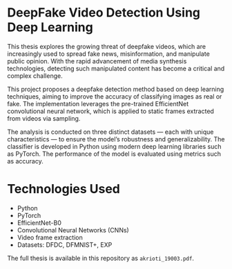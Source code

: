 # DeepFake Video Detection Using Deep Learning

This thesis explores the growing threat of deepfake videos, which are increasingly used to spread fake news, misinformation, and manipulate public opinion. With the rapid advancement of media synthesis technologies, detecting such manipulated content has become a critical and complex challenge.

This project proposes a deepfake detection method based on deep learning techniques, aiming to improve the accuracy of classifying images as real or fake. The implementation leverages the pre-trained EfficientNet convolutional neural network, which is applied to static frames extracted from videos via sampling. 

The analysis is conducted on three distinct datasets — each with unique characteristics — to ensure the model’s robustness and generalizability. The classifier is developed in Python using modern deep learning libraries such as PyTorch. The performance of the model is evaluated using metrics such as accuracy.

# Technologies Used

- Python
- PyTorch
- EfficientNet-B0
- Convolutional Neural Networks (CNNs)
- Video frame extraction
- Datasets: DFDC, DFMNIST+, EXP

The full thesis is available in this repository as `akrioti_19003.pdf`.

